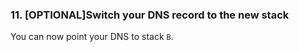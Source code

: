 ### 11. [OPTIONAL]Switch your DNS record to the new stack

You can now point your DNS to stack `B`.
